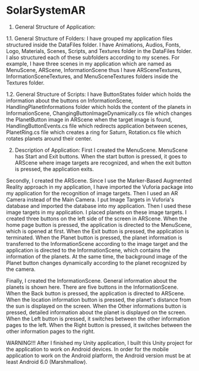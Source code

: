 # SolarSystemAR

1. General Structure of Application:

  1.1. General Structure of Folders:
  I have grouped my application files structured inside the DataFiles folder. 
  I have Animations, Audios, Fonts, Logo, Materials, Scenes, Scripts, and Textures folder in the DataFiles folder. 
  I also structured each of these subfolders according to my scenes. 
  For example, I have three scenes in my application which are named as MenuScene, ARScene, InformationScene 
  thus I have ARSceneTextures, InformationSceneTextures, and MenuSceneTextures folders inside the Textures folder. 
  
  1.2. General Structure of Scripts:
  I have ButtonStates folder which holds the information about the buttons on InformationScene, 
  HandlingPlanetInformations folder which holds the content of the planets in InformationScene, 
  ChangingButtonImageDynamically.cs file which changes the PlanetButton image in ARScene when the target image is found, 
  HandlingButtonEvents.cs file which redirects application between scenes, PlanetRing.cs file which creates a ring for Saturn, 
  Rotation.cs file which rotates planets around their center.

2. Description of Application:
  First I created the MenuScene. MenuScene has Start and Exit buttons. 
  When the start button is pressed, it goes to ARScene where image targets are recognized, 
  and when the exit button is pressed, the application exits. 
  
  Secondly, I created the ARScene. Since I use the Marker-Based Augmented Reality approach in my application, 
  I have imported the Vuforia package into my application for the recognition of image targets. 
  Then I used an AR Camera instead of the Main Camera. I put Image Targets in Vuforia's database 
  and imported the database into my application. Then I used these image targets in my application. 
  I placed planets on these image targets. I created three buttons on the left side of the screen in ARScene. 
  When the home page button is pressed, the application is directed to the MenuScene, which is opened at first. 
  When the Exit button is pressed, the application is terminated. When the Planet button is pressed, 
  the planet information is transferred to the InformationScene according to the image target 
  and the application is directed to the InformationScene, which contains the information of the planets. 
  At the same time, the background image of the Planet button changes dynamically according to the planet recognized by the camera. 

  Finally, I created the InformationScene. General information about the planets is shown here. 
  There are five buttons in the InformationScene. When the Back button is pressed, the application is directed to ARScene. 
  When the location information button is pressed, the planet's distance from the sun is displayed on the screen. 
  When the Other informations button is pressed, detailed information about the planet is displayed on the screen. 
  When the Left button is pressed, it switches between the other information pages to the left. 
  When the Right button is pressed, it switches between the other information pages to the right. 
  
WARNING!!!
  After I finished my Unity application, I built this Unity project for the application to work on Android devices. 
  In order for the mobile application to work on the Android platform, the Android version must be at least Android 6.0 (Marshmallow).
